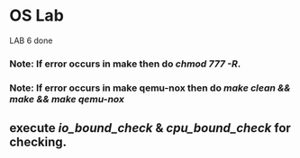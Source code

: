 # OS Lab #

LAB 6 done

### Note: If error occurs in make then do _chmod 777 -R_.

### Note: If error occurs in make qemu-nox then do _make clean && make && make qemu-nox_

## execute _io_bound_check_ & _cpu_bound_check_ for checking. 